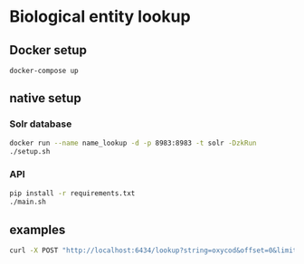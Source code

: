 # Biological entity lookup

## Docker setup

`docker-compose up`

## native setup

### Solr database

```bash
docker run --name name_lookup -d -p 8983:8983 -t solr -DzkRun
./setup.sh
```

### API

```bash
pip install -r requirements.txt
./main.sh
```

## examples

```bash
curl -X POST "http://localhost:6434/lookup?string=oxycod&offset=0&limit=10" -H "accept: application/json"
```
